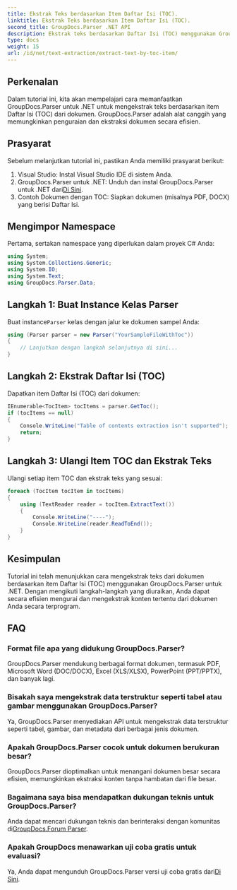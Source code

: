 ```yaml
---
title: Ekstrak Teks berdasarkan Item Daftar Isi (TOC).
linktitle: Ekstrak Teks berdasarkan Item Daftar Isi (TOC).
second_title: GroupDocs.Parser .NET API
description: Ekstrak teks berdasarkan Daftar Isi (TOC) menggunakan GroupDocs.Parser untuk .NET. Pelajari teknik penguraian dokumen yang efisien untuk ekstraksi data terstruktur.
type: docs
weight: 15
url: /id/net/text-extraction/extract-text-by-toc-item/
---
```

## Perkenalan
Dalam tutorial ini, kita akan mempelajari cara memanfaatkan GroupDocs.Parser untuk .NET untuk mengekstrak teks berdasarkan item Daftar Isi (TOC) dari dokumen. GroupDocs.Parser adalah alat canggih yang memungkinkan penguraian dan ekstraksi dokumen secara efisien.
## Prasyarat
Sebelum melanjutkan tutorial ini, pastikan Anda memiliki prasyarat berikut:
1. Visual Studio: Instal Visual Studio IDE di sistem Anda.
2.  GroupDocs.Parser untuk .NET: Unduh dan instal GroupDocs.Parser untuk .NET dari[Di Sini](https://releases.groupdocs.com/parser/net/).
3. Contoh Dokumen dengan TOC: Siapkan dokumen (misalnya PDF, DOCX) yang berisi Daftar Isi.

## Mengimpor Namespace
Pertama, sertakan namespace yang diperlukan dalam proyek C# Anda:
```csharp
using System;
using System.Collections.Generic;
using System.IO;
using System.Text;
using GroupDocs.Parser.Data;
```
## Langkah 1: Buat Instance Kelas Parser
 Buat instance`Parser` kelas dengan jalur ke dokumen sampel Anda:
```csharp
using (Parser parser = new Parser("YourSampleFileWithToc"))
{
    // Lanjutkan dengan langkah selanjutnya di sini...
}
```
## Langkah 2: Ekstrak Daftar Isi (TOC)
Dapatkan item Daftar Isi (TOC) dari dokumen:
```csharp
IEnumerable<TocItem> tocItems = parser.GetToc();
if (tocItems == null)
{
    Console.WriteLine("Table of contents extraction isn't supported");
    return;
}
```
## Langkah 3: Ulangi Item TOC dan Ekstrak Teks
Ulangi setiap item TOC dan ekstrak teks yang sesuai:
```csharp
foreach (TocItem tocItem in tocItems)
{
    using (TextReader reader = tocItem.ExtractText())
    {
        Console.WriteLine("----");
        Console.WriteLine(reader.ReadToEnd());
    }
}
```

## Kesimpulan
Tutorial ini telah menunjukkan cara mengekstrak teks dari dokumen berdasarkan item Daftar Isi (TOC) menggunakan GroupDocs.Parser untuk .NET. Dengan mengikuti langkah-langkah yang diuraikan, Anda dapat secara efisien mengurai dan mengekstrak konten tertentu dari dokumen Anda secara terprogram.

## FAQ
### Format file apa yang didukung GroupDocs.Parser?
GroupDocs.Parser mendukung berbagai format dokumen, termasuk PDF, Microsoft Word (DOC/DOCX), Excel (XLS/XLSX), PowerPoint (PPT/PPTX), dan banyak lagi.
### Bisakah saya mengekstrak data terstruktur seperti tabel atau gambar menggunakan GroupDocs.Parser?
Ya, GroupDocs.Parser menyediakan API untuk mengekstrak data terstruktur seperti tabel, gambar, dan metadata dari berbagai jenis dokumen.
### Apakah GroupDocs.Parser cocok untuk dokumen berukuran besar?
GroupDocs.Parser dioptimalkan untuk menangani dokumen besar secara efisien, memungkinkan ekstraksi konten tanpa hambatan dari file besar.
### Bagaimana saya bisa mendapatkan dukungan teknis untuk GroupDocs.Parser?
 Anda dapat mencari dukungan teknis dan berinteraksi dengan komunitas di[GroupDocs.Forum Parser](https://forum.groupdocs.com/c/parser/17).
### Apakah GroupDocs menawarkan uji coba gratis untuk evaluasi?
Ya, Anda dapat mengunduh GroupDocs.Parser versi uji coba gratis dari[Di Sini](https://releases.groupdocs.com/).